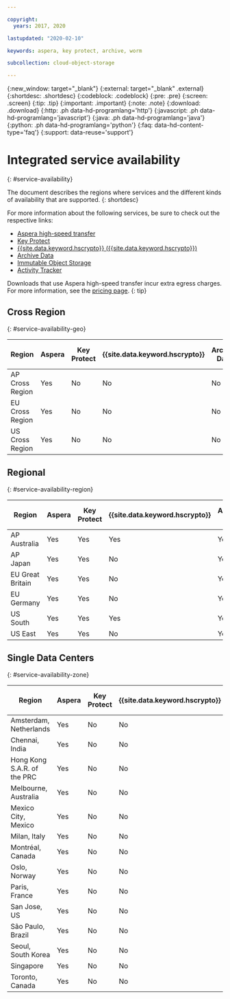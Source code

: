 ```yaml
---

copyright:
  years: 2017, 2020

lastupdated: "2020-02-10"

keywords: aspera, key protect, archive, worm

subcollection: cloud-object-storage

---
```

{:new_window: target="_blank"}
{:external: target="_blank" .external}
{:shortdesc: .shortdesc}
{:codeblock: .codeblock}
{:pre: .pre}
{:screen: .screen}
{:tip: .tip}
{:important: .important}
{:note: .note}
{:download: .download} 
{:http: .ph data-hd-programlang='http'} 
{:javascript: .ph data-hd-programlang='javascript'} 
{:java: .ph data-hd-programlang='java'} 
{:python: .ph data-hd-programlang='python'}
{:faq: data-hd-content-type='faq'}
{:support: data-reuse='support'}

# Integrated service availability
{: #service-availability}

The document describes the regions where services and the different kinds of availability that are supported.
{: shortdesc}

For more information about the following services, be sure to check out the respective links:

* [Aspera high-speed transfer](/docs/services/cloud-object-storage/basics?topic=cloud-object-storage-aspera)
* [Key Protect](/docs/services/cloud-object-storage/basics/cloud-object-storage/basics?topic=cloud-object-storage-encryption#sse-kp)
* [{{site.data.keyword.hscrypto}} ({{site.data.keyword.hscrypto}})](/docs/services/cloud-object-storage?topic=cloud-object-storage-encryption)
* [Archive Data](/docs/services/cloud-object-storage/basics?topic=cloud-object-storage-archive)
* [Immutable Object Storage](/docs/services/cloud-object-storage/basics?topic=cloud-object-storage-immutable)
* [Activity Tracker](/docs/services/Activity-Tracker-with-LogDNA?topic=logdnaat-getting-started#getting-started)


Downloads that use Aspera high-speed transfer incur extra egress charges. For more information, see the [pricing page](https://www.ibm.com/cloud/object-storage).
{: tip}

## Cross Region
{: #service-availability-geo}

| Region          | Aspera | Key Protect | {{site.data.keyword.hscrypto}} | Archive Data | Immutable Object Storage | Activity Tracker | Functions | Smart Tier |
|-----------------|--------|-------------|--------------------------------|--------------|--------------------------|------------------|-----------|------------|
| AP Cross Region | Yes    | No          | No                             | No           | No                       | Tokyo            | No        | No         |
| EU Cross Region | Yes    | No          | No                             | No           | No                       | Frankfurt        | No        | No         |
| US Cross Region | Yes    | No          | No                             | No           | Yes                      | Dallas           | No        | No         |




## Regional
{: #service-availability-region}

| Region           | Aspera | Key Protect | {{site.data.keyword.hscrypto}} | Archive Data | Immutable Object Storage | Activity Tracker | Functions | Smart Tier |
|------------------|--------|-------------|--------------------------------|--------------|--------------------------|------------------|-----------|------------|
| AP Australia     | Yes    | Yes         | Yes                            | Yes          | Yes                      | Sydney           | No        | Yes        |
| AP Japan         | Yes    | Yes         | No                             | Yes          | Yes                      | Tokyo            | Yes       | Yes        |
| EU Great Britain | Yes    | Yes         | No                             | Yes          | Yes                      | London           | Yes       | Yes        |
| EU Germany       | Yes    | Yes         | No                             | Yes          | Yes                      | Frankfurt        | Yes       | Yes        |
| US South         | Yes    | Yes         | Yes                            | Yes          | Yes                      | Dallas           | Yes       | Yes        |
| US East          | Yes    | Yes         | No                             | Yes          | Yes                      | Dallas           | Yes       | Yes        |

## Single Data Centers
{: #service-availability-zone}

| Region                      | Aspera | Key Protect | {{site.data.keyword.hscrypto}} | Archive Data | Immutable Object Storage | Activity Tracker | Functions | Smart Tier |
|-----------------------------|--------|-------------|--------------------------------|--------------|--------------------------|------------------|-----------|-----------|
| Amsterdam, Netherlands      | Yes    | No          | No                             | No           | No                       | Frankfurt        | No        | No        |
| Chennai, India              | Yes    | No          | No                             | No           | No                       | Tokyo            | No        | No        |
| Hong Kong S.A.R. of the PRC | Yes    | No          | No                             | No           | No                       | Tokyo            | No        | No        |
| Melbourne, Australia        | Yes    | No          | No                             | No           | No                       | Sydney           | No        | No        |
| Mexico City, Mexico         | Yes    | No          | No                             | No           | No                       | Dallas           | No        | No        |
| Milan, Italy                | Yes    | No          | No                             | No           | No                       | Frankfurt        | No        | No        |
| Montréal, Canada            | Yes    | No          | No                             | No           | No                       | Dallas           | No        | No        |
| Oslo, Norway                | Yes    | No          | No                             | No           | No                       | Frankfurt        | No        | No        |
| Paris, France               | Yes    | No          | No                             | No           | No                       | Frankfurt        | No        | No        |
| San Jose, US                | Yes    | No          | No                             | No           | No                       | Dallas           | No        | No        |
| São Paulo, Brazil           | Yes    | No          | No                             | Yes          | No                       | Dallas           | No        | No        |
| Seoul, South Korea          | Yes    | No          | No                             | No           | No                       | Tokyo            | No        | No        |
| Singapore                   | Yes    | No          | No                             | No           | No                       | Tokyo            | No        | No        |
| Toronto, Canada             | Yes    | No          | No                             | Yes          | No                       | Dallas           | No        | No        |
